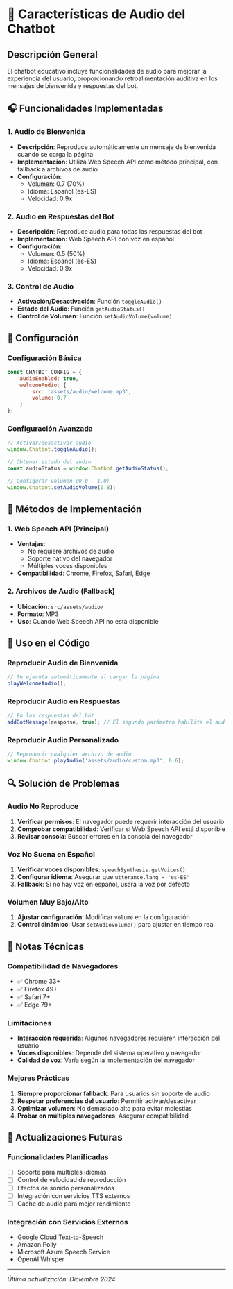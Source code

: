 # 🎵 Características de Audio del Chatbot

## Descripción General

El chatbot educativo incluye funcionalidades de audio para mejorar la experiencia del usuario, proporcionando retroalimentación auditiva en los mensajes de bienvenida y respuestas del bot.

## 🎧 Funcionalidades Implementadas

### 1. Audio de Bienvenida
- **Descripción**: Reproduce automáticamente un mensaje de bienvenida cuando se carga la página
- **Implementación**: Utiliza Web Speech API como método principal, con fallback a archivos de audio
- **Configuración**: 
  - Volumen: 0.7 (70%)
  - Idioma: Español (es-ES)
  - Velocidad: 0.9x

### 2. Audio en Respuestas del Bot
- **Descripción**: Reproduce audio para todas las respuestas del bot
- **Implementación**: Web Speech API con voz en español
- **Configuración**:
  - Volumen: 0.5 (50%)
  - Idioma: Español (es-ES)
  - Velocidad: 0.9x

### 3. Control de Audio
- **Activación/Desactivación**: Función `toggleAudio()`
- **Estado del Audio**: Función `getAudioStatus()`
- **Control de Volumen**: Función `setAudioVolume(volume)`

## 🔧 Configuración

### Configuración Básica
```javascript
const CHATBOT_CONFIG = {
    audioEnabled: true,
    welcomeAudio: {
        src: 'assets/audio/welcome.mp3',
        volume: 0.7
    }
};
```

### Configuración Avanzada
```javascript
// Activar/desactivar audio
window.Chatbot.toggleAudio();

// Obtener estado del audio
const audioStatus = window.Chatbot.getAudioStatus();

// Configurar volumen (0.0 - 1.0)
window.Chatbot.setAudioVolume(0.8);
```

## 🎯 Métodos de Implementación

### 1. Web Speech API (Principal)
- **Ventajas**: 
  - No requiere archivos de audio
  - Soporte nativo del navegador
  - Múltiples voces disponibles
- **Compatibilidad**: Chrome, Firefox, Safari, Edge

### 2. Archivos de Audio (Fallback)
- **Ubicación**: `src/assets/audio/`
- **Formato**: MP3
- **Uso**: Cuando Web Speech API no está disponible

## 🚀 Uso en el Código

### Reproducir Audio de Bienvenida
```javascript
// Se ejecuta automáticamente al cargar la página
playWelcomeAudio();
```

### Reproducir Audio en Respuestas
```javascript
// En las respuestas del bot
addBotMessage(response, true); // El segundo parámetro habilita el audio
```

### Reproducir Audio Personalizado
```javascript
// Reproducir cualquier archivo de audio
window.Chatbot.playAudio('assets/audio/custom.mp3', 0.6);
```

## 🔍 Solución de Problemas

### Audio No Reproduce
1. **Verificar permisos**: El navegador puede requerir interacción del usuario
2. **Comprobar compatibilidad**: Verificar si Web Speech API está disponible
3. **Revisar consola**: Buscar errores en la consola del navegador

### Voz No Suena en Español
1. **Verificar voces disponibles**: `speechSynthesis.getVoices()`
2. **Configurar idioma**: Asegurar que `utterance.lang = 'es-ES'`
3. **Fallback**: Si no hay voz en español, usará la voz por defecto

### Volumen Muy Bajo/Alto
1. **Ajustar configuración**: Modificar `volume` en la configuración
2. **Control dinámico**: Usar `setAudioVolume()` para ajustar en tiempo real

## 📝 Notas Técnicas

### Compatibilidad de Navegadores
- ✅ Chrome 33+
- ✅ Firefox 49+
- ✅ Safari 7+
- ✅ Edge 79+

### Limitaciones
- **Interacción requerida**: Algunos navegadores requieren interacción del usuario
- **Voces disponibles**: Depende del sistema operativo y navegador
- **Calidad de voz**: Varía según la implementación del navegador

### Mejores Prácticas
1. **Siempre proporcionar fallback**: Para usuarios sin soporte de audio
2. **Respetar preferencias del usuario**: Permitir activar/desactivar
3. **Optimizar volumen**: No demasiado alto para evitar molestias
4. **Probar en múltiples navegadores**: Asegurar compatibilidad

## 🔄 Actualizaciones Futuras

### Funcionalidades Planificadas
- [ ] Soporte para múltiples idiomas
- [ ] Control de velocidad de reproducción
- [ ] Efectos de sonido personalizados
- [ ] Integración con servicios TTS externos
- [ ] Cache de audio para mejor rendimiento

### Integración con Servicios Externos
- Google Cloud Text-to-Speech
- Amazon Polly
- Microsoft Azure Speech Service
- OpenAI Whisper

---

*Última actualización: Diciembre 2024*
